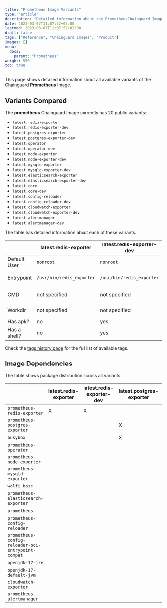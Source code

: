 ```yaml
---
title: "Prometheus Image Variants"
type: "article"
description: "Detailed information about the PrometheusChainguard Image variants"
date: 2023-03-07T11:07:52+02:00
lastmod: 2023-03-07T11:07:52+02:00
draft: false
tags: ["Reference", "Chainguard Images", "Product"]
images: []
menu:
  docs:
    parent: "Prometheus"
weight: 550
toc: true
---
```


This page shows detailed information about all available variants of the Chainguard **Prometheus** Image.

## Variants Compared
The **prometheus** Chainguard Image currently has 20 public variants: 

- `latest.redis-exporter`
- `latest.redis-exporter-dev`
- `latest.postgres-exporter`
- `latest.postgres-exporter-dev`
- `latest.operator`
- `latest.operator-dev`
- `latest.node-exporter`
- `latest.node-exporter-dev`
- `latest.mysqld-exporter`
- `latest.mysqld-exporter-dev`
- `latest.elasticsearch-exporter`
- `latest.elasticsearch-exporter-dev`
- `latest.core`
- `latest.core-dev`
- `latest.config-reloader`
- `latest.config-reloader-dev`
- `latest.cloudwatch-exporter`
- `latest.cloudwatch-exporter-dev`
- `latest.alertmanager`
- `latest.alertmanager-dev`

The table has detailed information about each of these variants.

|              | latest.redis-exporter     | latest.redis-exporter-dev | latest.postgres-exporter     | latest.postgres-exporter-dev | latest.operator     | latest.operator-dev | latest.node-exporter     | latest.node-exporter-dev | latest.mysqld-exporter     | latest.mysqld-exporter-dev | latest.elasticsearch-exporter     | latest.elasticsearch-exporter-dev | latest.core   | latest.core-dev | latest.config-reloader            | latest.config-reloader-dev        | latest.cloudwatch-exporter                                                            | latest.cloudwatch-exporter-dev                                                        | latest.alertmanager                                                             | latest.alertmanager-dev                                                         |
|--------------|---------------------------|---------------------------|------------------------------|------------------------------|---------------------|---------------------|--------------------------|--------------------------|----------------------------|----------------------------|-----------------------------------|-----------------------------------|---------------|-----------------|-----------------------------------|-----------------------------------|---------------------------------------------------------------------------------------|---------------------------------------------------------------------------------------|---------------------------------------------------------------------------------|---------------------------------------------------------------------------------|
| Default User | `nonroot`                 | `nonroot`                 | `nonroot`                    | `nonroot`                    | `nonroot`           | `nonroot`           | `node_exporter`          | `node_exporter`          | `mysqld_exporter`          | `mysqld_exporter`          | `elasticsearch_exporter`          | `elasticsearch_exporter`          | `root`        | `root`          | `prometheus-config-reloader`      | `prometheus-config-reloader`      | `nonroot`                                                                             | `nonroot`                                                                             | `alertmanager`                                                                  | `alertmanager`                                                                  |
| Entrypoint   | `/usr/bin/redis_exporter` | `/usr/bin/redis_exporter` | `/usr/bin/postgres_exporter` | `/usr/bin/postgres_exporter` | `/usr/bin/operator` | `/usr/bin/operator` | `/usr/bin/node_exporter` | `/usr/bin/node_exporter` | `/usr/bin/mysqld_exporter` | `/usr/bin/mysqld_exporter` | `/usr/bin/elasticsearch_exporter` | `/usr/bin/elasticsearch_exporter` | `prometheus`  | `prometheus`    | `/bin/prometheus-config-reloader` | `/bin/prometheus-config-reloader` | `/usr/bin/java -jar /usr/share/java/cloudwatch_exporter/cloudwatch_exporter.jar 9106` | `/usr/bin/java -jar /usr/share/java/cloudwatch_exporter/cloudwatch_exporter.jar 9106` | `/usr/bin/alertmanager`                                                         | `/usr/bin/alertmanager`                                                         |
| CMD          | not specified             | not specified             | not specified                | not specified                | not specified       | not specified       | not specified            | not specified            | not specified              | not specified              | not specified                     | not specified                     | not specified | not specified   | not specified                     | not specified                     | `/config/config.yml`                                                                  | `/config/config.yml`                                                                  | `--config.file=/etc/alertmanager/alertmanager.yml --storage.path=/alertmanager` | `--config.file=/etc/alertmanager/alertmanager.yml --storage.path=/alertmanager` |
| Workdir      | not specified             | not specified             | not specified                | not specified                | not specified       | not specified       | not specified            | not specified            | not specified              | not specified              | not specified                     | not specified                     | not specified | not specified   | not specified                     | not specified                     | not specified                                                                         | not specified                                                                         | not specified                                                                   | not specified                                                                   |
| Has apk?     | no                        | yes                       | no                           | yes                          | no                  | yes                 | no                       | yes                      | yes                        | yes                        | yes                               | yes                               | no            | yes             | no                                | yes                               | no                                                                                    | yes                                                                                   | yes                                                                             | yes                                                                             |
| Has a shell? | no                        | yes                       | yes                          | yes                          | no                  | yes                 | yes                      | yes                      | yes                        | yes                        | yes                               | yes                               | no            | yes             | no                                | yes                               | yes                                                                                   | yes                                                                                   | yes                                                                             | yes                                                                             |

Check the [tags history page](/chainguard/chainguard-images/reference/prometheus/tags_history/) for the full list of available tags.
## Image Dependencies
The table shows package distribution across all variants.

|                                                    | latest.redis-exporter | latest.redis-exporter-dev | latest.postgres-exporter | latest.postgres-exporter-dev | latest.operator | latest.operator-dev | latest.node-exporter | latest.node-exporter-dev | latest.mysqld-exporter | latest.mysqld-exporter-dev | latest.elasticsearch-exporter | latest.elasticsearch-exporter-dev | latest.core | latest.core-dev | latest.config-reloader | latest.config-reloader-dev | latest.cloudwatch-exporter | latest.cloudwatch-exporter-dev | latest.alertmanager | latest.alertmanager-dev |
|----------------------------------------------------|-----------------------|---------------------------|--------------------------|------------------------------|-----------------|---------------------|----------------------|--------------------------|------------------------|----------------------------|-------------------------------|-----------------------------------|-------------|-----------------|------------------------|----------------------------|----------------------------|--------------------------------|---------------------|-------------------------|
| `prometheus-redis-exporter`                        | X                     | X                         |                          |                              |                 |                     |                      |                          |                        |                            |                               |                                   |             |                 |                        |                            |                            |                                |                     |                         |
| `prometheus-postgres-exporter`                     |                       |                           | X                        | X                            |                 |                     |                      |                          |                        |                            |                               |                                   |             |                 |                        |                            |                            |                                |                     |                         |
| `busybox`                                          |                       |                           | X                        | X                            |                 |                     | X                    | X                        | X                      | X                          | X                             | X                                 |             |                 |                        |                            | X                          | X                              | X                   | X                       |
| `prometheus-operator`                              |                       |                           |                          |                              | X               | X                   |                      |                          |                        |                            |                               |                                   |             |                 |                        |                            |                            |                                |                     |                         |
| `prometheus-node-exporter`                         |                       |                           |                          |                              |                 |                     | X                    | X                        |                        |                            |                               |                                   |             |                 |                        |                            |                            |                                |                     |                         |
| `prometheus-mysqld-exporter`                       |                       |                           |                          |                              |                 |                     |                      |                          | X                      | X                          |                               |                                   |             |                 |                        |                            |                            |                                |                     |                         |
| `wolfi-base`                                       |                       |                           |                          |                              |                 |                     |                      |                          | X                      | X                          | X                             | X                                 |             |                 |                        |                            |                            |                                | X                   | X                       |
| `prometheus-elasticsearch-exporter`                |                       |                           |                          |                              |                 |                     |                      |                          |                        |                            | X                             | X                                 |             |                 |                        |                            |                            |                                |                     |                         |
| `prometheus`                                       |                       |                           |                          |                              |                 |                     |                      |                          |                        |                            |                               |                                   | X           | X               |                        |                            |                            |                                |                     |                         |
| `prometheus-config-reloader`                       |                       |                           |                          |                              |                 |                     |                      |                          |                        |                            |                               |                                   |             |                 | X                      | X                          |                            |                                |                     |                         |
| `prometheus-config-reloader-oci-entrypoint-compat` |                       |                           |                          |                              |                 |                     |                      |                          |                        |                            |                               |                                   |             |                 | X                      | X                          |                            |                                |                     |                         |
| `openjdk-17-jre`                                   |                       |                           |                          |                              |                 |                     |                      |                          |                        |                            |                               |                                   |             |                 |                        |                            | X                          | X                              |                     |                         |
| `openjdk-17-default-jvm`                           |                       |                           |                          |                              |                 |                     |                      |                          |                        |                            |                               |                                   |             |                 |                        |                            | X                          | X                              |                     |                         |
| `cloudwatch-exporter`                              |                       |                           |                          |                              |                 |                     |                      |                          |                        |                            |                               |                                   |             |                 |                        |                            | X                          | X                              |                     |                         |
| `prometheus-alertmanager`                          |                       |                           |                          |                              |                 |                     |                      |                          |                        |                            |                               |                                   |             |                 |                        |                            |                            |                                | X                   | X                       |
